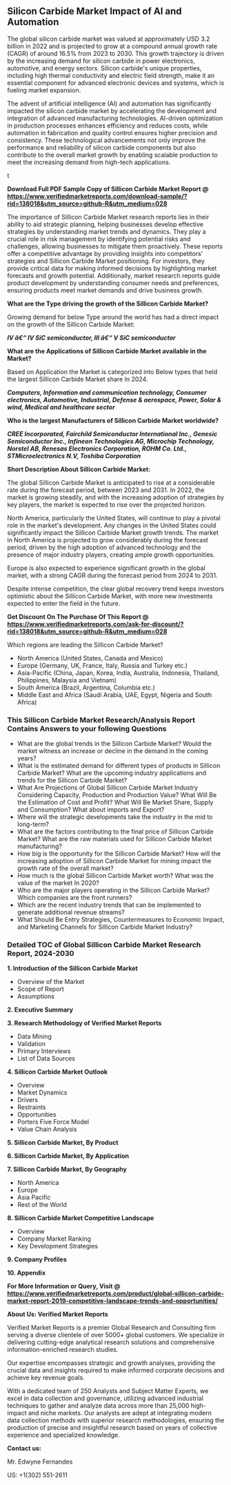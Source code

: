 <h2>Silicon Carbide Market Impact of AI and Automation</h2><p>The global silicon carbide market was valued at approximately USD 3.2 billion in 2022 and is projected to grow at a compound annual growth rate (CAGR) of around 16.5% from 2023 to 2030. This growth trajectory is driven by the increasing demand for silicon carbide in power electronics, automotive, and energy sectors. Silicon carbide's unique properties, including high thermal conductivity and electric field strength, make it an essential component for advanced electronic devices and systems, which is fueling market expansion.</p><p>The advent of artificial intelligence (AI) and automation has significantly impacted the silicon carbide market by accelerating the development and integration of advanced manufacturing technologies. AI-driven optimization in production processes enhances efficiency and reduces costs, while automation in fabrication and quality control ensures higher precision and consistency. These technological advancements not only improve the performance and reliability of silicon carbide components but also contribute to the overall market growth by enabling scalable production to meet the increasing demand from high-tech applications.</p>t</p><p id="" class=""><strong>Download Full PDF Sample Copy of Sillicon Carbide Market Report @ <a href="https://www.verifiedmarketreports.com/download-sample/?rid=138018&utm_source=github-R&utm_medium=028" target="_blank">https://www.verifiedmarketreports.com/download-sample/?rid=138018&utm_source=github-R&utm_medium=028</a></strong></p><p>The importance of&nbsp;Sillicon Carbide Market research reports lies in their ability to aid strategic planning, helping businesses develop effective strategies by understanding market trends and dynamics. They play a crucial role in risk management by identifying potential risks and challenges, allowing businesses to mitigate them proactively. These reports offer a competitive advantage by providing insights into competitors' strategies and Sillicon Carbide Market positioning. For investors, they provide critical data for making informed decisions by highlighting market forecasts and growth potential. Additionally, market research reports guide product development by understanding consumer needs and preferences, ensuring products meet market demands and drive business growth.</p><p><strong>What are the&nbsp;Type driving the growth of the Sillicon Carbide Market?</strong></p><p id="" class="">Growing demand for below Type around the world has had a direct impact on the growth of the Sillicon Carbide Market:</p><em><strong>IV â€“ IV SiC semiconductor, III â€“ V SiC semiconductor</strong></em></p><strong>What are the&nbsp;Applications&nbsp;of Sillicon Carbide Market available in the Market?</strong></p><p id="" class="">Based on Application the Market is categorized into Below types that held the largest Sillicon Carbide Market share In 2024.</p><em><strong>Computers, Information and communication technology, Consumer electronics, Automotive, Industrial, Defense & aerospace, Power, Solar & wind, Medical and healthcare sector</strong></em></p><strong>Who is the largest Manufacturers of Sillicon Carbide Market worldwide?</strong></p><p><em><strong>CREE Incorporated, Fairchild Semiconductor International Inc., Genesic Semiconductor Inc., Infineon Technologies AG, Microchip Technology, Norstel AB, Renesas Electronics Corporation, ROHM Co. Ltd., STMicroelectronics N.V, Toshiba Corporation</strong></em></p><p id="" class=""><strong>Short Description About Sillicon Carbide Market:</strong></p><p>The global Sillicon Carbide Market is anticipated to rise at a considerable rate during the forecast period, between 2023 and 2031. In 2022, the market is growing steadily, and with the increasing adoption of strategies by key players, the market is expected to rise over the projected horizon.</p><p>North America, particularly the United States, will continue to play a pivotal role in the market's development. Any changes in the United States could significantly impact the Sillicon Carbide Market growth trends. The market in North America is projected to grow considerably during the forecast period, driven by the high adoption of advanced technology and the presence of major industry players, creating ample growth opportunities.</p><p>Europe is also expected to experience significant growth in the global market, with a strong CAGR during the forecast period from 2024 to 2031.</p><p>Despite intense competition, the clear global recovery trend keeps investors optimistic about the Sillicon Carbide Market, with more new investments expected to enter the field in the future.</p><p id="" class=""><strong>Get Discount On The Purchase Of This Report @ <a href="https://www.verifiedmarketreports.com/ask-for-discount/?rid=138018&utm_source=github-R&utm_medium=028" target="_blank">https://www.verifiedmarketreports.com/ask-for-discount/?rid=138018&utm_source=github-R&utm_medium=028</a></strong></p>Which regions are leading the Sillicon Carbide Market?</p><ul><li>North America (United States, Canada and Mexico)</li><li>Europe (Germany, UK, France, Italy, Russia and Turkey etc.)</li><li>Asia-Pacific (China, Japan, Korea, India, Australia, Indonesia, Thailand, Philippines, Malaysia and Vietnam)</li><li>South America (Brazil, Argentina, Columbia etc.)</li><li>Middle East and Africa (Saudi Arabia, UAE, Egypt, Nigeria and South Africa)</li></ul><h3 id="" class="">This Sillicon Carbide Market Research/Analysis Report Contains Answers to your following Questions</h3><ul><li>What are the global trends in the Sillicon Carbide Market? Would the market witness an increase or decline in the demand in the coming years?</li><li>What is the estimated demand for different types of products in Sillicon Carbide Market? What are the upcoming industry applications and trends for the Sillicon Carbide Market?</li><li>What Are Projections of Global Sillicon Carbide Market Industry Considering Capacity, Production and Production Value? What Will Be the Estimation of Cost and Profit? What Will Be Market Share, Supply and Consumption? What about imports and Export?</li><li>Where will the strategic developments take the industry in the mid to long-term?</li><li>What are the factors contributing to the final price of Sillicon Carbide Market? What are the raw materials used for Sillicon Carbide Market manufacturing?</li><li>How big is the opportunity for the Sillicon Carbide Market? How will the increasing adoption of Sillicon Carbide Market for mining impact the growth rate of the overall market?</li><li>How much is the global Sillicon Carbide Market worth? What was the value of the market In 2020?</li><li>Who are the major players operating in the Sillicon Carbide Market? Which companies are the front runners?</li><li>Which are the recent industry trends that can be implemented to generate additional revenue streams?</li><li>What Should Be Entry Strategies, Countermeasures to Economic Impact, and Marketing Channels for Sillicon Carbide Market Industry?</li></ul><h3 id="" class="">Detailed TOC of Global Sillicon Carbide Market Research Report, 2024-2030</h3><p id="" class=""><strong>1. Introduction of the Sillicon Carbide Market</strong></p><ul><li>Overview of the Market</li><li>Scope of Report</li><li>Assumptions</li></ul><p id="" class=""><strong>2. Executive Summary</strong></p><p id="" class=""><strong>3. Research Methodology of Verified Market Reports</strong></p><ul><li>Data Mining</li><li>Validation</li><li>Primary Interviews</li><li>List of Data Sources</li></ul><p id="" class=""><strong>4. Sillicon Carbide Market Outlook</strong></p><ul><li>Overview</li><li>Market Dynamics</li><li>Drivers</li><li>Restraints</li><li>Opportunities</li><li>Porters Five Force Model</li><li>Value Chain Analysis</li></ul><p id="" class=""><strong>5. Sillicon Carbide Market, By Product</strong></p><p id="" class=""><strong>6. Sillicon Carbide Market, By Application</strong></p><p id="" class=""><strong>7. Sillicon Carbide Market, By Geography</strong></p><ul><li>North America</li><li>Europe</li><li>Asia Pacific</li><li>Rest of the World</li></ul><p id="" class=""><strong>8. Sillicon Carbide Market Competitive Landscape</strong></p><ul><li>Overview</li><li>Company Market Ranking</li><li>Key Development Strategies</li></ul><p id="" class=""><strong>9. Company Profiles</strong></p><p id="" class=""><strong>10. Appendix</strong></p><p id="" class=""><strong>For More Information or Query, Visit @ <a href="https://www.verifiedmarketreports.com/product/global-sillicon-carbide-market-report-2019-competitive-landscape-trends-and-opportunities/" target="_blank">https://www.verifiedmarketreports.com/product/global-sillicon-carbide-market-report-2019-competitive-landscape-trends-and-opportunities/</a></strong></p><p id="" class=""><strong>About Us: Verified Market Reports</strong></p><p id="" class="">Verified Market Reports is a premier Global Research and Consulting firm serving a diverse clientele of over 5000+ global customers. We specialize in delivering cutting-edge analytical research solutions and comprehensive information-enriched research studies.</p><p id="" class="">Our expertise encompasses strategic and growth analyses, providing the crucial data and insights required to make informed corporate decisions and achieve key revenue goals.</p><p id="" class="">With a dedicated team of 250 Analysts and Subject Matter Experts, we excel in data collection and governance, utilizing advanced industrial techniques to gather and analyze data across more than 25,000 high-impact and niche markets. Our analysts are adept at integrating modern data collection methods with superior research methodologies, ensuring the production of precise and insightful research based on years of collective experience and specialized knowledge.</p><p id="" class=""><strong>Contact us:</strong></p><p id="" class="">Mr. Edwyne Fernandes</p><p id="" class="">US: +1(302) 551-2611</p>